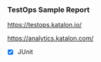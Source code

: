 ### TestOps Sample Report

https://testops.katalon.io/

https://analytics.katalon.com/



- [x] JUnit
